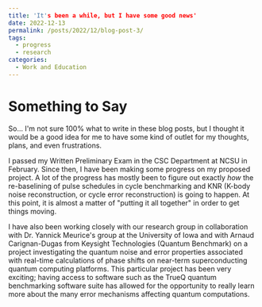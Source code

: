 ```yaml
---
title: 'It's been a while, but I have some good news'
date: 2022-12-13
permalink: /posts/2022/12/blog-post-3/
tags:
  - progress
  - research
categories:
  - Work and Education
---
```



Something to Say
======
So... I'm not sure 100% what to write in these blog posts, but I thought it would be a good idea for me to have some kind of outlet for my thoughts, plans, and even frustrations.

I passed my Written Preliminary Exam in the CSC Department at NCSU in February. Since then, I have been making some progress on my proposed project. A lot of the progress has mostly been to figure out exactly *how* the re-baselining of pulse schedules in cycle benchmarking and KNR (K-body noise reconstruction, or cycle error reconstruction) is going to happen. At this point, it is almost a matter of "putting it all together" in order to get things moving.

I have also been working closely with our research group in collaboration with Dr. Yannick Meurice's group at the University of Iowa and with Arnaud Carignan-Dugas from Keysight Technologies (Quantum Benchmark) on a project investigating the quantum noise and error properties associated with real-time calculations of phase shifts on near-term superconducting quantum computing platforms. This particular project has been very exciting; having access to software such as the TrueQ quantum benchmarking software suite has allowed for the opportunity to really learn more about the many error mechanisms affecting quantum computations. 